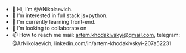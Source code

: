 - 👋 Hi, I’m @ANikolaevich.
- 👀 I’m interested in full stack js+python.
- 🌱 I’m currently learning front-end.
- 💞️ I’m looking to collaborate on 
- 📫 How to reach me mail: artem.khodakivskyi@gmail.com, telegram: @ArNikolaevich, linkedin.com/in/artem-khodakivskyi-207a52231

<!---
ANikolaevich/ANikolaevich is a ✨ special ✨ repository because its `README.md` (this file) appears on your GitHub profile.
You can click the Preview link to take a look at your changes.
--->
